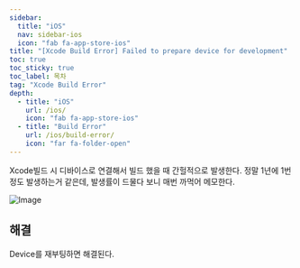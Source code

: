 ```yaml
---
sidebar:
  title: "iOS"
  nav: sidebar-ios
  icon: "fab fa-app-store-ios"
title: "[Xcode Build Error] Failed to prepare device for development"
toc: true
toc_sticky: true
toc_label: 목차
tag: "Xcode Build Error"
depth:
  - title: "iOS"
    url: /ios/
    icon: "fab fa-app-store-ios"
  - title: "Build Error"
    url: /ios/build-error/
    icon: "far fa-folder-open"
---
```

Xcode빌드 시 디바이스로 연결해서 빌드 했을 때 간헐적으로 발생한다. 정말 1년에 1번 정도 발생하는거 같은데, 발생률이 드물다 보니 매번 까먹어 메모한다.

![Image](https://miro.medium.com/max/846/1*-xLEIxTbgMdoS_Fvav2Sqg.png)

## 해결
Device를 재부팅하면 해결된다.
